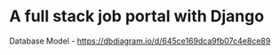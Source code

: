 # A full stack job portal with Django

Database Model - https://dbdiagram.io/d/645ce169dca9fb07c4e8ce89